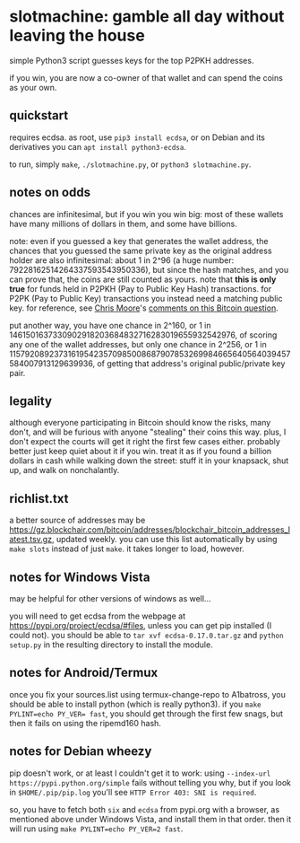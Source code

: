 # slotmachine: gamble all day without leaving the house

simple Python3 script guesses keys for the top P2PKH addresses.

if you win, you are now a co-owner of that wallet and can spend the coins
as your own.

## quickstart

requires ecdsa. as root, use `pip3 install ecdsa`, or on Debian and its
derivatives you can `apt install python3-ecdsa`.

to run, simply `make`, `./slotmachine.py`, or `python3 slotmachine.py`.

## notes on odds

chances are infinitesimal, but if you win you win big: most of these wallets
have many millions of dollars in them, and some have billions.

note: even if you guessed a key that generates the wallet address,
the chances that you guessed the same private key as the original
address holder are also infinitesimal: about 1 in 2^96 (a huge number:
79228162514264337593543950336), but since the hash matches, and you can
prove that, the coins are still counted as yours. note that **this is only
true** for funds held in P2PKH (Pay to Public Key Hash) transactions. for
P2PK (Pay to Public Key) transactions you instead need a matching public key.
for reference, see [Chris Moore](https://twitter.com/dooglus)'s [comments on
this Bitcoin question](https://bitcoin.stackexchange.com/questions/22/is-it-possible-to-brute-force-bitcoin-address-creation-in-order-to-steal-money).

put another way, you have one chance in 2^160, or 1 in
1461501637330902918203684832716283019655932542976, of scoring any one of
the wallet addresses, but only one chance in 2^256, or 1 in
115792089237316195423570985008687907853269984665640564039457584007913129639936,
of getting that address's original public/private key pair.

## legality

although everyone participating in Bitcoin should know the risks, many
don't, and will be furious with anyone "stealing" their coins this way.
plus, I don't expect the courts will get it right the first few cases
either. probably better just keep quiet about it if you win. treat it as
if you found a billion dollars in cash while walking down the street:
stuff it in your knapsack, shut up, and walk on nonchalantly.

## richlist.txt

a better source of addresses may be <https://gz.blockchair.com/bitcoin/addresses/blockchair_bitcoin_addresses_latest.tsv.gz>, updated weekly. you can use
this list automatically by using `make slots` instead of just `make`. it takes
longer to load, however.

## notes for Windows Vista

may be helpful for other versions of windows as well...

you will need to get ecdsa from the webpage at <https://pypi.org/project/ecdsa/#files>, unless you can get pip installed (I could not). you should be able to
`tar xvf ecdsa-0.17.0.tar.gz` and `python setup.py` in the resulting directory to install the module.

## notes for Android/Termux

once you fix your sources.list using termux-change-repo to A1batross, you should be able to install python (which is really python3). if you `make PYLINT=echo PY_VER= fast`, you should get through the first few snags, but then it fails on using the ripemd160 hash.

## notes for Debian wheezy

pip doesn't work, or at least I couldn't get it to work: using `--index-url https://pypi.python.org/simple` fails without telling you why, but if you look in `$HOME/.pip/pip.log` you'll see `HTTP Error 403: SNI is required`.

so, you have to fetch both `six` and `ecdsa` from pypi.org with a browser, as mentioned above under Windows Vista, and install them in that order. then it will run using `make PYLINT=echo PY_VER=2 fast`.
